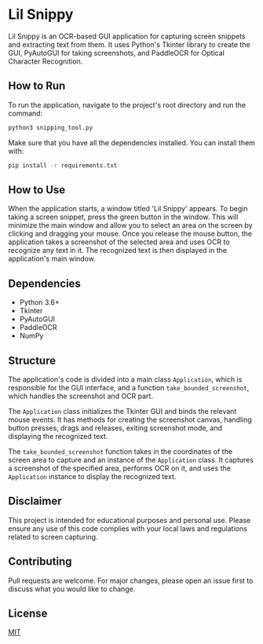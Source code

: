 # Lil Snippy

Lil Snippy is an OCR-based GUI application for capturing screen snippets and extracting text from them. It uses Python's Tkinter library to create the GUI, PyAutoGUI for taking screenshots, and PaddleOCR for Optical Character Recognition.

## How to Run

To run the application, navigate to the project's root directory and run the command:

```bash
python3 snipping_tool.py
```
Make sure that you have all the dependencies installed. You can install them with:

```bash
pip install -r requirements.txt
```

## How to Use

When the application starts, a window titled 'Lil Snippy' appears. To begin taking a screen snippet, press the green button in the window. This will minimize the main window and allow you to select an area on the screen by clicking and dragging your mouse. Once you release the mouse button, the application takes a screenshot of the selected area and uses OCR to recognize any text in it. The recognized text is then displayed in the application's main window.

## Dependencies

* Python 3.6+
* Tkinter
* PyAutoGUI
* PaddleOCR
* NumPy

## Structure

The application's code is divided into a main class `Application`, which is responsible for the GUI interface, and a function `take_bounded_screenshot`, which handles the screenshot and OCR part.

The `Application` class initializes the Tkinter GUI and binds the relevant mouse events. It has methods for creating the screenshot canvas, handling button presses, drags and releases, exiting screenshot mode, and displaying the recognized text.

The `take_bounded_screenshot` function takes in the coordinates of the screen area to capture and an instance of the `Application` class. It captures a screenshot of the specified area, performs OCR on it, and uses the `Application` instance to display the recognized text.

## Disclaimer

This project is intended for educational purposes and personal use. Please ensure any use of this code complies with your local laws and regulations related to screen capturing.

## Contributing

Pull requests are welcome. For major changes, please open an issue first to discuss what you would like to change.

## License

[MIT](https://choosealicense.com/licenses/mit/)